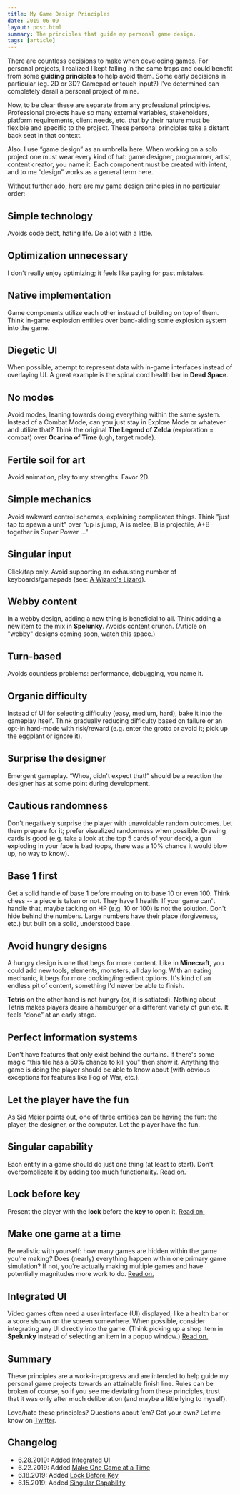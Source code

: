 ```yaml
---
title: My Game Design Principles
date: 2019-06-09
layout: post.html
summary: The principles that guide my personal game design.
tags: [article]
---
```


There are countless decisions to make when developing games. For personal projects, I realized I kept falling in the same traps and could benefit from some **guiding principles** to help avoid them. Some early decisions in particular (eg. 2D or 3D? Gamepad or touch input?) I've determined can completely derail a personal project of mine.

Now, to be clear these are separate from any professional principles. Professional projects have so many external variables, stakeholders, platform requirements, client needs, etc. that by their nature must be flexible and specific to the project. These personal principles take a distant back seat in that context.

Also, I use “game design” as an umbrella here. When working on a solo project one must wear every kind of hat: game designer, programmer, artist, content creator, you name it. Each component must be created with intent, and to me “design” works as a general term here.

Without further ado, here are my game design principles in no particular order:

## Simple technology

Avoids code debt, hating life. Do a lot with a little.

## Optimization unnecessary

I don't really enjoy optimizing; it feels like paying for past mistakes.

## Native implementation

Game components utilize each other instead of building on top of them. Think in-game explosion entities over band-aiding some explosion system into the game.

## Diegetic UI

When possible, attempt to represent data with in-game interfaces instead of overlaying UI. A great example is the spinal cord health bar in **Dead Space**.

## No modes

Avoid modes, leaning towards doing everything within the same system. Instead of a Combat Mode, can you just stay in Explore Mode or whatever and utilize that? Think the original **The Legend of Zelda** (exploration = combat) over **Ocarina of Time** (ugh, target mode).

## Fertile soil for art

Avoid animation, play to my strengths. Favor 2D.

## Simple mechanics

Avoid awkward control schemes, explaining complicated things. Think "just tap to spawn a unit" over "up is jump, A is melee, B is projectile, A+B together is Super Power ..."

## Singular input

Click/tap only. Avoid supporting an exhausting number of keyboards/gamepads (see: [A Wizard's Lizard][awl]).

## Webby content

In a webby design, adding a new thing is beneficial to all. Think adding a new item to the mix in **Spelunky**. Avoids content crunch. (Article on "webby" designs coming soon, watch this space.)

## Turn-based

Avoids countless problems: performance, debugging, you name it.

## Organic difficulty

Instead of UI for selecting difficulty (easy, medium, hard), bake it into the gameplay itself.
Think gradually reducing difficulty based on failure or an opt-in hard-mode with risk/reward (e.g. enter the grotto or avoid it; pick up the eggplant or ignore it).

## Surprise the designer

Emergent gameplay. “Whoa, didn't expect that!” should be a reaction the designer has at some point during development.

## Cautious randomness

Don't negatively surprise the player with unavoidable random outcomes.
Let them prepare for it; prefer visualized randomness when possible.
Drawing cards is good (e.g. take a look at the top 5 cards of your deck), a gun exploding in your face is bad (oops, there was a 10% chance it would blow up, no way to know).

## Base 1 first

Get a solid handle of base 1 before moving on to base 10 or even 100. Think chess -- a piece is taken or not. They have 1 health. If your game can't handle that, maybe tacking on HP (e.g. 10 or 100) is not the solution. Don't hide behind the numbers. Large numbers have their place (forgiveness, etc.) but built on a solid, understood base.

## Avoid hungry designs

A hungry design is one that begs for more content. Like in **Minecraft**, you could add new tools, elements, monsters, all day long. With an eating mechanic, it begs for more cooking/ingredient options. It's kind of an endless pit of content, something I'd never be able to finish.

**Tetris** on the other hand is not hungry (or, it is satiated). Nothing about Tetris makes players desire a hamburger or a different variety of gun etc. It feels “done” at an early stage.

## Perfect information systems

Don't have features that only exist behind the curtains. If there's some magic “this tile has a 50% chance to kill you” then show it. Anything the game is doing the player should be able to know about (with obvious exceptions for features like Fog of War, etc.).

## Let the player have the fun

As [Sid Meier][sid] points out, one of three entities can be having the fun: the player, the designer, or the computer. Let the player have the fun.

## Singular capability

Each entity in a game should do just one thing (at least to start). Don't overcomplicate it by adding too much functionality. [Read on.](/post/singular-capability/)

## Lock before key

Present the player with the **lock** before the **key** to open it. [Read on.](/post/lock-before-key/)

## Make one game at a time

Be realistic with yourself: how many games are hidden within the game you're making? Does (nearly) everything happen within one primary game simulation? If not, you're actually making multiple games and have potentially magnitudes more work to do. [Read on.](/post/one-game-at-a-time/)

## Integrated UI

Video games often need a user interface (UI) displayed, like a health bar or a score shown on the screen somewhere. When possible, consider integrating any UI directly into the game. (Think picking up a shop item in **Spelunky** instead of selecting an item in a popup window.) [Read on.](/post/integrated-ui/)

## Summary

These principles are a work-in-progress and are intended to help guide my personal game projects towards an attainable finish line. Rules can be broken of course, so if you see me deviating from these principles, trust that it was only after much deliberation (and maybe a little lying to myself).

Love/hate these principles? Questions about ‘em? Got your own? Let me know on [Twitter](https://twitter.com/richtaur).

## Changelog

* 6.28.2019: Added [Integrated UI](/post/integrated-ui/)
* 6.22.2019: Added [Make One Game at a Time](/post/one-game-at-a-time/)
* 6.18.2019: Added [Lock Before Key](/post/lock-before-key/)
* 6.15.2019: Added [Singular Capability](/post/singular-capability/)

[awl]: https://store.steampowered.com/app/280040/A_Wizards_Lizard/
[sid]: https://www.gamasutra.com/view/news/114402/Analysis_Sid_Meiers_Key_Design_Lessons.php
